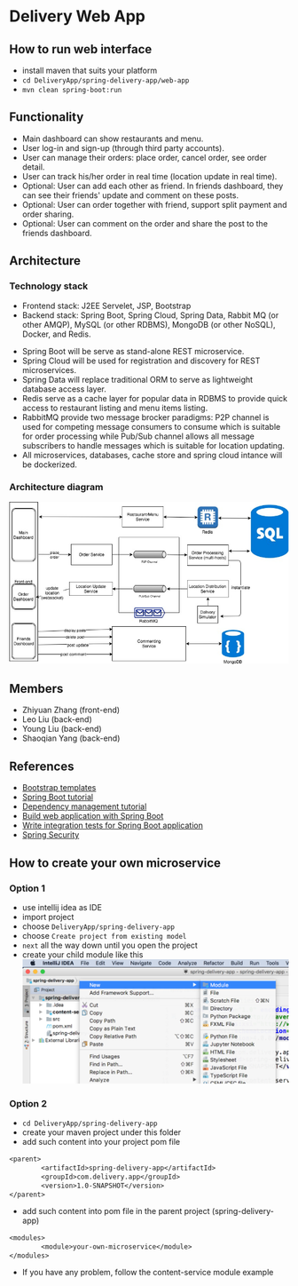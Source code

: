# Delivery Web App

## How to run web interface
* install maven that suits your platform
* `cd DeliveryApp/spring-delivery-app/web-app`
* `mvn clean spring-boot:run`

## Functionality
* Main dashboard can show restaurants and menu.
* User log-in and sign-up (through third party accounts).
* User can manage their orders: place order, cancel order, see order detail.
* User can track his/her order in real time (location update in real time).
* Optional: User can add each other as friend. In friends dashboard, they can see their friends' update and comment on these posts.
* Optional: User can order together with friend, support split payment and order sharing.
* Optional: User can comment on the order and share the post to the friends dashboard.

## Architecture

### Technology stack
* Frontend stack: J2EE Servelet, JSP, Bootstrap
* Backend stack: Spring Boot, Spring Cloud, Spring Data, Rabbit MQ (or other AMQP), MySQL (or other RDBMS), MongoDB (or other NoSQL), Docker, and Redis.

- Spring Boot will be serve as stand-alone REST microservice.
- Spring Cloud will be used for registration and discovery for REST microservices.
- Spring Data will replace traditional ORM to serve as lightweight database access layer.
- Redis serve as a cache layer for popular data in RDBMS to provide quick access to restaurant listing and menu items listing.
- RabbitMQ provide two message brocker paradigms: P2P channel is used for competing message consumers to consume which is suitable for order processing while Pub/Sub channel allows all message subscribers to handle messages which is suitable for location updating.
- All microservices, databases, cache store and spring cloud intance will be dockerized.


### Architecture diagram
![diagram](https://github.com/benjasy1993/DeliveryApp/blob/master/images/diagram.jpg "Architecture Diagram")


## Members

* Zhiyuan Zhang (front-end)
* Leo Liu (back-end)
* Young Liu (back-end)
* Shaoqian Yang (back-end)

## References

* [Bootstrap templates](https://startbootstrap.com/template-categories/all/)
* [Spring Boot tutorial](https://spring.io/guides/gs/spring-boot/)
* [Dependency management tutorial](https://maven.apache.org/guides/introduction/introduction-to-dependency-mechanism.html)
* [Build web application with Spring Boot](http://www.springboottutorial.com/creating-web-application-with-spring-boot)
* [Write integration tests for Spring Boot application](http://www.springboottutorial.com/integration-testing-for-spring-boot-rest-services)
* [Spring Security](http://www.baeldung.com/security-spring)

## How to create your own microservice
### Option 1
* use intellij idea as IDE
* import project
* choose `DeliveryApp/spring-delivery-app`
* choose `Create project from existing model`
* `next` all the way down until you open the project
* create your child module like this
![submodule](https://github.com/benjasy1993/DeliveryApp/blob/master/images/submodule.jpg "create a sub module")

### Option 2
* `cd DeliveryApp/spring-delivery-app`
* create your maven project under this folder
* add such content into your project pom file
```
<parent>
        <artifactId>spring-delivery-app</artifactId>
        <groupId>com.delivery.app</groupId>
        <version>1.0-SNAPSHOT</version>
</parent>
```
* add such content into pom file in the parent project (spring-delivery-app)
```
<modules>
        <module>your-own-microservice</module>
</modules>
```
* If you have any problem, follow the content-service module example

